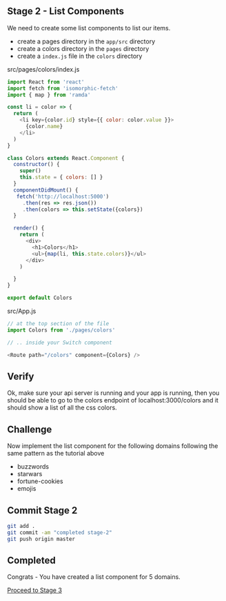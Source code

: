 ## Stage 2 - List Components

We need to create some list components to list our
items.

* create a pages directory in the `app/src` directory
* create a colors directory in the `pages` directory
* create a `index.js` file in the `colors` directory

src/pages/colors/index.js

``` js
import React from 'react'
import fetch from 'isomorphic-fetch'
import { map } from 'ramda'

const li = color => {
  return (
    <li key={color.id} style={{ color: color.value }}>
      {color.name}
    </li>
  )
}

class Colors extends React.Component {
  constructor() {
    super()
    this.state = { colors: [] }
  }
  componentDidMount() {
   fetch('http://localhost:5000')
     .then(res => res.json())
     .then(colors => this.setState({colors})
  }

  render() {
    return (
      <div>
        <h1>Colors</h1>
        <ul>{map(li, this.state.colors)}</ul>
      </div>
    )

  }
}

export default Colors
```

src/App.js

``` js
// at the top section of the file
import Colors from './pages/colors'

// .. inside your Switch component

<Route path="/colors" component={Colors} />


```

## Verify

Ok, make sure your api server is running and your app is running, then you should be able to go to the colors endpoint of localhost:3000/colors and it should show a list of all the css colors.

## Challenge

Now implement the list component for the following domains following the same
pattern as the tutorial above

* buzzwords
* starwars
* fortune-cookies
* emojis

## Commit Stage 2

``` bash
git add .
git commit -am "completed stage-2"
git push origin master
```

## Completed

Congrats - You have created a list component for 5 domains.

[Proceed to Stage 3](stage-3.md)
